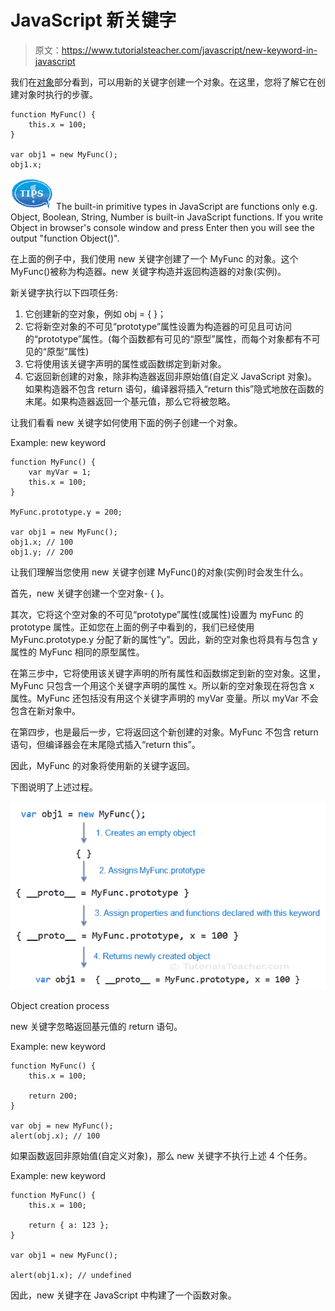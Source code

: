 # JavaScript 新关键字

> 原文：<https://www.tutorialsteacher.com/javascript/new-keyword-in-javascript>

我们在[对象](/javascript/javascript-object "JavaScript Object")部分看到，可以用新的关键字创建一个对象。在这里，您将了解它在创建对象时执行的步骤。

```
function MyFunc() {
    this.x = 100;
}

var obj1 = new MyFunc();
obj1.x;
```

![](img/751bca76a769f8ad315ebee3fdf7d98e.png) The built-in primitive types in JavaScript are functions only e.g. Object, Boolean, String, Number is built-in JavaScript functions. If you write Object in browser's console window and press Enter then you will see the output "function Object()".

在上面的例子中，我们使用 new 关键字创建了一个 MyFunc 的对象。这个 MyFunc()被称为构造器。new 关键字构造并返回构造器的对象(实例)。

新关键字执行以下四项任务:

1.  它创建新的空对象，例如 obj = { }；
2.  它将新空对象的不可见“prototype”属性设置为构造器的可见且可访问的“prototype”属性。(每个函数都有可见的“原型”属性，而每个对象都有不可见的“原型”属性)
3.  它将使用该关键字声明的属性或函数绑定到新对象。
4.  它返回新创建的对象，除非构造器返回非原始值(自定义 JavaScript 对象)。如果构造器不包含 return 语句，编译器将插入“return this”隐式地放在函数的末尾。如果构造器返回一个基元值，那么它将被忽略。

让我们看看 new 关键字如何使用下面的例子创建一个对象。

Example: new keyword

```
function MyFunc() {
    var myVar = 1;
    this.x = 100;
}

MyFunc.prototype.y = 200;

var obj1 = new MyFunc();
obj1.x; // 100
obj1.y; // 200 
```

让我们理解当您使用 new 关键字创建 MyFunc()的对象(实例)时会发生什么。

首先，new 关键字创建一个空对象- { }。

其次，它将这个空对象的不可见“prototype”属性(或属性)设置为 myFunc 的 prototype 属性。正如您在上面的例子中看到的，我们已经使用 MyFunc.prototype.y 分配了新的属性“y”。因此，新的空对象也将具有与包含 y 属性的 MyFunc 相同的原型属性。

在第三步中，它将使用该关键字声明的所有属性和函数绑定到新的空对象。这里，MyFunc 只包含一个用这个关键字声明的属性 x。所以新的空对象现在将包含 x 属性。MyFunc 还包括没有用这个关键字声明的 myVar 变量。所以 myVar 不会包含在新对象中。

在第四步，也是最后一步，它将返回这个新创建的对象。MyFunc 不包含 return 语句，但编译器会在末尾隐式插入“return this”。

因此，MyFunc 的对象将使用新的关键字返回。

下图说明了上述过程。

[![](img/28dd2c620bc278394cfa71c538e38974.png)](../../Content/images/oo-js/new-keyword.png)

Object creation process



new 关键字忽略返回基元值的 return 语句。

Example: new keyword

```
function MyFunc() {
    this.x = 100;

    return 200;
}

var obj = new MyFunc();
alert(obj.x); // 100 
```

如果函数返回非原始值(自定义对象)，那么 new 关键字不执行上述 4 个任务。

Example: new keyword

```
function MyFunc() {
    this.x = 100;

    return { a: 123 };
}

var obj1 = new MyFunc();

alert(obj1.x); // undefined 
```

因此，new 关键字在 JavaScript 中构建了一个函数对象。